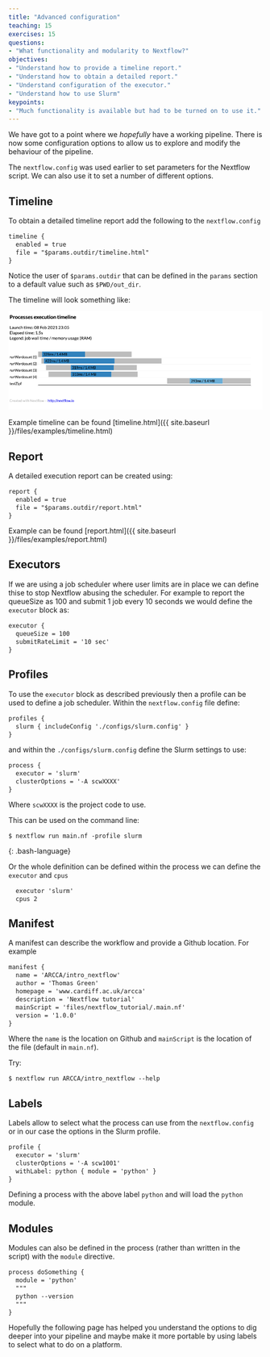```yaml
---
title: "Advanced configuration"
teaching: 15
exercises: 15
questions:
- "What functionality and modularity to Nextflow?"
objectives:
- "Understand how to provide a timeline report."
- "Understand how to obtain a detailed report."
- "Understand configuration of the executor."
- "Understand how to use Slurm"
keypoints:
- "Much functionality is available but had to be turned on to use it."
---
```


We have got to a point where we *hopefully* have a working pipeline.  There is now some configuration options to allow
us to explore and modify the behaviour of the pipeline.

The `nextflow.config` was used earlier to set parameters for the Nextflow script.  We can also use it to set a number of
different options.

## Timeline

To obtain a detailed timeline report add the following to the `nextflow.config`

```
timeline {
  enabled = true
  file = "$params.outdir/timeline.html"
}
```

Notice the user of `$params.outdir` that can be defined in the `params` section to a default value such as
`$PWD/out_dir`.

The timeline will look something like:

![Timeline of pipeline](../fig/nf_timeline.png "Timeline of pipeline")

Example timeline can be found [timeline.html]({{ site.baseurl }}/files/examples/timeline.html)

## Report

A detailed execution report can be created using:

```
report {
  enabled = true
  file = "$params.outdir/report.html"
}
```

Example can be found [report.html]({{ site.baseurl }}/files/examples/report.html)

## Executors

If we are using a job scheduler where user limits are in place we can define thise to stop Nextflow abusing the
scheduler.  For example to report the queueSize as 100 and submit 1 job every 10 seconds we would define the `executor`
block as:

```
executor {
  queueSize = 100
  submitRateLimit = '10 sec'
}
```

## Profiles

To use the `executor` block as described previously then a profile can be used to define a job scheduler.  Within the
`nextflow.config` file define:

```
profiles {
  slurm { includeConfig './configs/slurm.config' }
}
```

and within the `./configs/slurm.config` define the Slurm settings to use:

```
process {
  executor = 'slurm'
  clusterOptions = '-A scwXXXX'
}
```

Where `scwXXXX` is the project code to use.

This can be used on the command line:

```
$ nextflow run main.nf -profile slurm
```
{: .bash-language}

Or the whole definition can be defined within the process we can define the `executor` and `cpus`

```
  executor 'slurm'
  cpus 2

```

## Manifest

A manifest can describe the workflow and provide a Github location.  For example
```
manifest {
  name = 'ARCCA/intro_nextflow'
  author = 'Thomas Green'
  homepage = 'www.cardiff.ac.uk/arcca'
  description = 'Nextflow tutorial'
  mainScript = 'files/nextflow_tutorial/.main.nf'
  version = '1.0.0'
}
```

Where the `name` is the location on Github and `mainScript` is the location of the file (default in `main.nf`).

Try:

```
$ nextflow run ARCCA/intro_nextflow --help
```

## Labels

Labels allow to select what the process can use from the `nextflow.config` or in our case the options in the Slurm
profile.

```
profile {
  executor = 'slurm'
  clusterOptions = '-A scw1001'
  withLabel: python { module = 'python' }
}
```

Defining a process with the above label `python` and will load the `python` module.

## Modules

Modules can also be defined in the process (rather than written in the script) with the `module` directive.

```
process doSomething {
  module = 'python'
  """
  python --version
  """
}
```

Hopefully the following page has helped you understand the options to dig deeper into your pipeline and maybe make it
more portable by using labels to select what to do on a platform.




